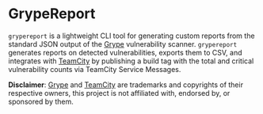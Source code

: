 # GrypeReport
`grypereport` is a lightweight CLI tool for generating custom reports from the standard JSON output of the [Grype](https://github.com/anchore/grype) vulnerability scanner. `grypereport` generates reports on detected vulnerabilities, exports them to CSV, and integrates with [TeamCity](https://www.jetbrains.com/teamcity/) by publishing a build tag with the total and critical vulnerability counts via TeamCity Service Messages.

**Disclaimer**: [Grype](https://github.com/anchore/grype) and [TeamCity](https://www.jetbrains.com/teamcity/) are trademarks and copyrights of their respective owners, this project is not affiliated with, endorsed by, or sponsored by them.
